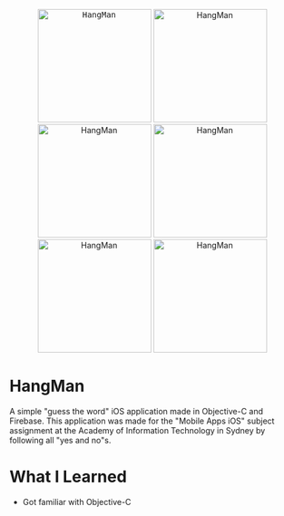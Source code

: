 <p align="center"><kbd><img src="https://dovgopol.dev/images/apps/hangman/github/1.png" width="200" title="HangMan"></kbd>     <img src="https://dovgopol.dev/images/apps/hangman/github/2.png" width="200" title="HangMan">     <img src="https://dovgopol.dev/images/apps/hangman/github/3.png" width="200" title="HangMan">     <img src="https://dovgopol.dev/images/apps/hangman/github/4.png" width="200" title="HangMan">     <img src="https://dovgopol.dev/images/apps/hangman/github/5.png" width="200" title="HangMan">     <img src="https://dovgopol.dev/images/apps/hangman/github/6.png" width="200" title="HangMan"></p>

# HangMan
A simple "guess the word" iOS application made in Objective-C and Firebase. This application was made for the "Mobile Apps iOS" subject assignment at the Academy of Information Technology in Sydney by following all "yes and no"s.


# What I Learned
* Got familiar with Objective-C
